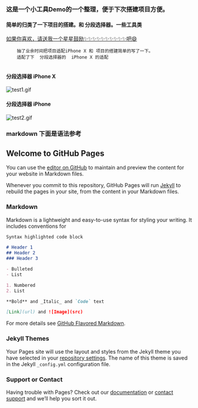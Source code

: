 
###  这是一个小工具Demo的一个整理，便于下次搭建项目方便。

#### 简单的归类了一下项目的搭建。和 分段选择器。一些工具类

[如果你喜欢，请送我一个星星鼓励✨✨✨✨✨✨✨✨✨✨吧😄](https://github.com/cgmsuccess/CGM_SmallTool)


```
    抽了业余时间把项目适配iPhone X 和 项目的搭建简单的写了一下。
    适配了下  分段选择器的  iPhone X 的适配
    
```


#### 分段选择器 iPhone X

![test1.gif](https://upload-images.jianshu.io/upload_images/2018474-aa7855c2daa4c323.gif?imageMogr2/auto-orient/strip)


#### 分段选择器 iPhone
![test2.gif](https://upload-images.jianshu.io/upload_images/2018474-bbb094f32c6bf00f.gif?imageMogr2/auto-orient/strip)





### markdown 下面是语法参考








## Welcome to GitHub Pages

You can use the [editor on GitHub](https://github.com/cgmsuccess/CGM_SmallTool/edit/master/README.md) to maintain and preview the content for your website in Markdown files.

Whenever you commit to this repository, GitHub Pages will run [Jekyll](https://jekyllrb.com/) to rebuild the pages in your site, from the content in your Markdown files.

### Markdown

Markdown is a lightweight and easy-to-use syntax for styling your writing. It includes conventions for

```markdown
Syntax highlighted code block

# Header 1
## Header 2
### Header 3

- Bulleted
- List

1. Numbered
2. List

**Bold** and _Italic_ and `Code` text

[Link](url) and ![Image](src)
```

For more details see [GitHub Flavored Markdown](https://guides.github.com/features/mastering-markdown/).

### Jekyll Themes

Your Pages site will use the layout and styles from the Jekyll theme you have selected in your [repository settings](https://github.com/cgmsuccess/CGM_SmallTool/settings). The name of this theme is saved in the Jekyll `_config.yml` configuration file.

### Support or Contact

Having trouble with Pages? Check out our [documentation](https://help.github.com/categories/github-pages-basics/) or [contact support](https://github.com/contact) and we’ll help you sort it out.
